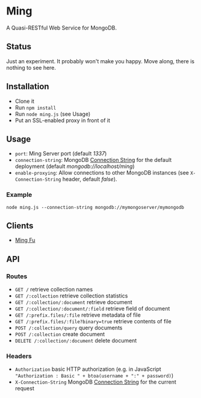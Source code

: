 Ming
====

A Quasi-RESTful Web Service for MongoDB.

Status
------

Just an experiment. It probably won't make you happy. Move along, there is nothing to see here.

Installation
------------

- Clone it
- Run `npm install`
- Run `node ming.js` (see Usage)
- Put an SSL-enabled proxy in front of it

Usage
-----

- `port`: Ming Server port (default *1337*)
- `connection-string`: MongoDB [Connection String](http://docs.mongodb.org/manual/reference/connection-string/) for the default deployment (default *mongodb://localhost/ming*)
- `enable-proxying`: Allow connections to other MongoDB instances (see `X-Connection-String` header, default *false*).

### Example

    node ming.js --connection-string mongodb://mymongoserver/mymongodb

Clients
-------

- [Ming Fu](https://bitbucket.org/agrueneberg/ming-fu)

API
---

### Routes

- `GET /` retrieve collection names
- `GET /:collection` retrieve collection statistics
- `GET /:collection/:document` retrieve document
- `GET /:collection/:document/:field` retrieve field of document
- `GET /:prefix.files/:file` retrieve metadata of file
- `GET /:prefix.files/:file?binary=true` retrieve contents of file
- `POST /:collection/query` query documents
- `POST /:collection` create document
- `DELETE /:collection/:document` delete document

### Headers

- `Authorization` basic HTTP authorization (e.g. in JavaScript `"Authorization : Basic " + btoa(username + ":" + password)`)
- `X-Connection-String` MongoDB [Connection String](http://docs.mongodb.org/manual/reference/connection-string/) for the current request
